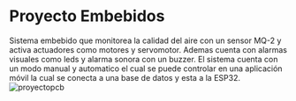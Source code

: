 # Proyecto Embebidos
Sistema embebido que monitorea la calidad del aire con un sensor MQ-2 y activa actuadores como motores y servomotor. Ademas cuenta con alarmas visuales como leds y alarma sonora con un buzzer. El sistema cuenta con un modo manual y automatico el cual se puede controlar en una aplicación móvil la cual se conecta a una base de datos y esta a la ESP32.
![proyectopcb](https://github.com/mscedeno/proyectoEmbebidos/assets/77360593/823fb5d8-b214-4538-b9b0-e75ee7b6d42d)

